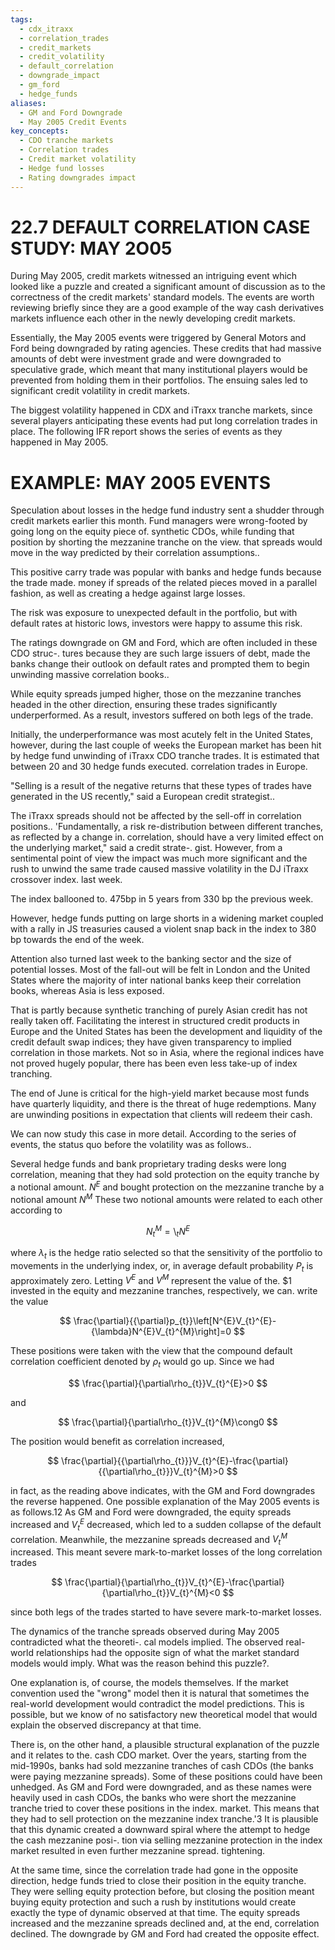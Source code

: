 ```yaml
---
tags:
  - cdx_itraxx
  - correlation_trades
  - credit_markets
  - credit_volatility
  - default_correlation
  - downgrade_impact
  - gm_ford
  - hedge_funds
aliases:
  - GM and Ford Downgrade
  - May 2005 Credit Events
key_concepts:
  - CDO tranche markets
  - Correlation trades
  - Credit market volatility
  - Hedge fund losses
  - Rating downgrades impact
---
```


# 22.7 DEFAULT CORRELATION CASE STUDY: MAY 2O05  

During May 2005, credit markets witnessed an intriguing event which looked like a puzzle and created a significant amount of discussion as to the correctness of the credit markets' standard models. The events are worth reviewing briefly since they are a good example of the way cash derivatives markets influence each other in the newly developing credit markets.  

Essentially, the May 2005 events were triggered by General Motors and Ford being downgraded by rating agencies. These credits that had massive amounts of debt were investment grade and were downgraded to speculative grade, which meant that many institutional players would be prevented from holding them in their portfolios. The ensuing sales led to significant credit volatility in credit markets.  

The biggest volatility happened in CDX and iTraxx tranche markets, since several players anticipating these events had put long correlation trades in place. The following IFR report shows the series of events as they happened in May 2005.  

# EXAMPLE: MAY 2005 EVENTS  

Speculation about losses in the hedge fund industry sent a shudder through credit markets earlier this month. Fund managers were wrong-footed by going long on the equity piece of. synthetic CDOs, while funding that position by shorting the mezzanine tranche on the view. that spreads would move in the way predicted by their correlation assumptions..  

This positive carry trade was popular with banks and hedge funds because the trade made. money if spreads of the related pieces moved in a parallel fashion, as well as creating a hedge against large losses.  

The risk was exposure to unexpected default in the portfolio, but with default rates at historic lows, investors were happy to assume this risk.  

The ratings downgrade on GM and Ford, which are often included in these CDO struc-. tures because they are such large issuers of debt, made the banks change their outlook on default rates and prompted them to begin unwinding massive correlation books..  

While equity spreads jumped higher, those on the mezzanine tranches headed in the other direction, ensuring these trades significantly underperformed. As a result, investors suffered on both legs of the trade.  

Initially, the underperformance was most acutely felt in the United States, however, during the last couple of weeks the European market has been hit by hedge fund unwinding of iTraxx CDO tranche trades. It is estimated that between 20 and 30 hedge funds executed. correlation trades in Europe.  

"Selling is a result of the negative returns that these types of trades have generated in the US recently," said a European credit strategist..  

The iTraxx spreads should not be affected by the sell-off in correlation positions.. 'Fundamentally, a risk re-distribution between different tranches, as reflected by a change in. correlation, should have a very limited effect on the underlying market," said a credit strate-. gist. However, from a sentimental point of view the impact was much more significant and the rush to unwind the same trade caused massive volatility in the DJ iTraxx crossover index. last week.  

The index ballooned to. $475\mathrm{bp}$ in 5 years from 330 bp the previous week.  

However, hedge funds putting on large shorts in a widening market coupled with a rally in JS treasuries caused a violent snap back in the index to 380 bp towards the end of the week.  

Attention also turned last week to the banking sector and the size of potential losses. Most of the fall-out will be felt in London and the United States where the majority of inter national banks keep their correlation books, whereas Asia is less exposed.  

That is partly because synthetic tranching of purely Asian credit has not really taken off. Facilitating the interest in structured credit products in Europe and the United States has been the development and liquidity of the credit default swap indices; they have given transparency to implied correlation in those markets. Not so in Asia, where the regional indices have not proved hugely popular, there has been even less take-up of index tranching.  

The end of June is critical for the high-yield market because most funds have quarterly liquidity, and there is the threat of huge redemptions. Many are unwinding positions in expectation that clients will redeem their cash.  

We can now study this case in more detail. According to the series of events, the status quo before the volatility was as follows..  

Several hedge funds and bank proprietary trading desks were long correlation, meaning that they had sold protection on the equity tranche by a notional amount. $N^{E}$ and bought protection on the mezzanine tranche by a notional amount $N^{M}$ These two notional amounts were related to each other according to  

$$
N_{t}^{M}=\setminus_{t}N^{E}
$$  

where $\lambda_{t}$ is the hedge ratio selected so that the sensitivity of the portfolio to movements in the underlying index, or, in average default probability $P_{t}$ is approximately zero. Letting $V^{E}$ and $V^{M}$ represent the value of the. $\$1$ invested in the equity and mezzanine tranches, respectively, we can. write the value  

$$
\frac{\partial}{{\partial}p_{t}}\left[N^{E}V_{t}^{E}-{\lambda}N^{E}V_{t}^{M}\right]=0
$$  

These positions were taken with the view that the compound default correlation coefficient denoted by $\rho_{t}$ would go up. Since we had  

$$
\frac{\partial}{\partial\rho_{t}}V_{t}^{E}>0
$$  

and  

$$
\frac{\partial}{\partial\rho_{t}}V_{t}^{M}\cong0
$$  

The position would benefit as correlation increased,  

$$
\frac{\partial}{{\partial\rho_{t}}}V_{t}^{E}-\frac{\partial}{{\partial\rho_{t}}}V_{t}^{M}>0
$$  

in fact, as the reading above indicates, with the GM and Ford downgrades the reverse happened. One possible explanation of the May 2005 events is as follows.12 As GM and Ford were downgraded, the equity spreads increased and $V_{t}^{E}$ decreased, which led to a sudden collapse of the default correlation. Meanwhile, the mezzanine spreads decreased and $V_{t}^{M}$ increased. This meant severe mark-to-market losses of the long correlation trades  

$$
\frac{\partial}{\partial\rho_{t}}V_{t}^{E}-\frac{\partial}{\partial\rho_{t}}V_{t}^{M}<0
$$  

since both legs of the trades started to have severe mark-to-market losses.  

The dynamics of the tranche spreads observed during May 2005 contradicted what the theoreti-. cal models implied. The observed real-world relationships had the opposite sign of what the market standard models would imply. What was the reason behind this puzzle?.  

One explanation is, of course, the models themselves. If the market convention used the "wrong" model then it is natural that sometimes the real-world development would contradict the model predictions. This is possible, but we know of no satisfactory new theoretical model that would explain the observed discrepancy at that time.  

There is, on the other hand, a plausible structural explanation of the puzzle and it relates to the. cash CDO market. Over the years, starting from the mid-1990s, banks had sold mezzanine tranches of cash CDOs (the banks were paying mezzanine spreads). Some of these positions could have been unhedged. As GM and Ford were downgraded, and as these names were heavily used in cash CDOs, the banks who were short the mezzanine tranche tried to cover these positions in the index. market. This means that they had to sell protection on the mezzanine index tranche.'3 It is plausible that this dynamic created a downward spiral where the attempt to hedge the cash mezzanine posi-. tion via selling mezzanine protection in the index market resulted in even further mezzanine spread. tightening.  

At the same time, since the correlation trade had gone in the opposite direction, hedge funds tried to close their position in the equity tranche. They were selling equity protection before, but closing the position meant buying equity protection and such a rush by institutions would create exactly the type of dynamic observed at that time. The equity spreads increased and the mezzanine spreads declined and, at the end, correlation declined. The downgrade by GM and Ford had created the opposite effect.  
